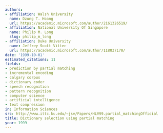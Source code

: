 ```yaml
---
authors:
- affiliation: Walsh University
  name: Dzung T. Hoang
  url: https://academic.microsoft.com/author/2161326519/
- affiliation: National University Of Singapore
  name: Philip M. Long
  slug: philip_m_long
- affiliation: Duke University
  name: Jeffrey Scott Vitter
  url: https://academic.microsoft.com/author/118037170/
date: '1999-10-01'
estimated_citations: 11
fields:
- prediction by partial matching
- incremental encoding
- calgary corpus
- dictionary coder
- speech recognition
- pattern recognition
- computer science
- artificial intelligence
- text compression
in: Information Sciences
src: http://www.ittc.ku.edu/~jsv/Papers/HLV99.partial_matchingOfficial.pdf
title: Dictionary selection using partial matching
year: 1999
---
```

